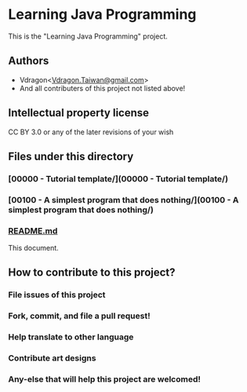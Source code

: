 # Learning Java Programming
This is the "Learning Java Programming" project.

## Authors
* Vdragon&lt;[Vdragon.Taiwan@gmail.com](mailto:Vdragon.Taiwan@gmail.com)&gt;
* And all contributers of this project not listed above!

## Intellectual property license
CC BY 3.0 or any of the later revisions of your wish

## Files under this directory
### [00000 - Tutorial template/](00000 - Tutorial template/)
### [00100 - A simplest program that does nothing/](00100 - A simplest program that does nothing/)

### [README.md](README.md)
This document.

## How to contribute to this project?
### File issues of this project

### Fork, commit, and file a pull request!

### Help translate to other language

### Contribute art designs

### Any-else that will help this project are welcomed!
